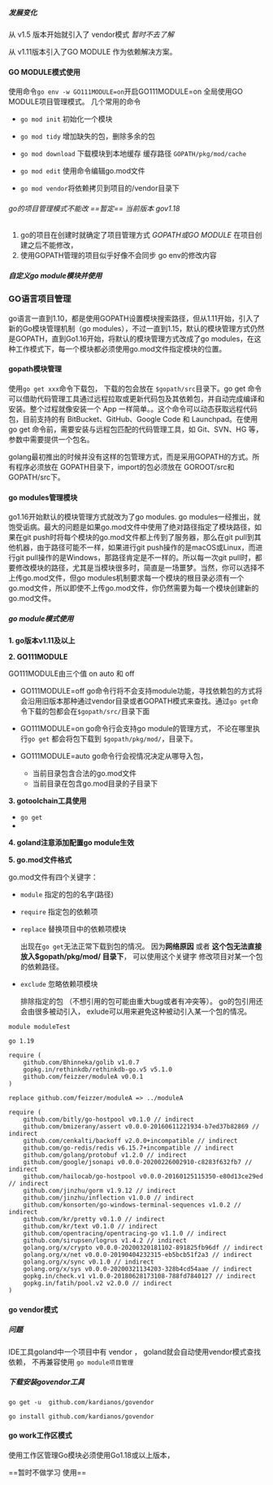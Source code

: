 ##### 发展变化

从 v1.5 版本开始就引入了 vendor模式  *暂时不去了解*

从 v1.11版本引入了GO MODULE 作为依赖解决方案。

#### GO MODULE模式使用

使用命令`go env -w GO111MODULE=on`开启GO111MODULE=on  全局使用GO MODULE项目管理模式。 几个常用的命令

- `go mod init`  初始化一个模块
- `go mod tidy`  增加缺失的包，删除多余的包

- `go mod download`  下载模块到本地缓存 缓存路径 `GOPATH/pkg/mod/cache`
- `go mod edit`  使用命令编辑go.mod文件
- `go mod vendor`将依赖拷贝到项目的/vendor目录下

###### go的项目管理模式不能改 ==暂定==  当前版本 gov1.18

1. go的项目在创建时就确定了项目管理方式 *GOPATH或GO MODULE* 在项目创建之后不能修改，
2. 使用GOPATH管理的项目似乎好像不会同步 go env的修改内容

##### 自定义go module模块并使用

### GO语言项目管理

  go语言一直到1.10，都是使用GOPATH设置模块搜索路径，但从1.11开始，引入了新的Go模块管理机制（go modules），不过一直到1.15，默认的模块管理方式仍然是GOPATH，直到Go1.16开始，将默认的模块管理方式改成了go modules，在这种工作模式下，每一个模块都必须使用go.mod文件指定模块的位置。

#### gopath模块管理

使用`go get xxx`命令下载包， 下载的包会放在 `$gopath/src`目录下。go get 命令可以借助代码管理工具通过远程拉取或更新代码包及其依赖包，并自动完成编译和安装。整个过程就像安装一个 App 一样简单。。这个命令可以动态获取远程代码包，目前支持的有 BitBucket、GitHub、Google Code 和 Launchpad。在使用 go get 命令前，需要安装与远程包匹配的代码管理工具，如 Git、SVN、HG 等，参数中需要提供一个包名。

golang最初推出的时候并没有这样的包管理方式，而是采用GOPATH的方式。所有程序必须放在 GOPATH目录下，import的包必须放在 GOROOT/src和GOPATH/src下。

#### go modules管理模块

go1.16开始默认的模块管理方式就改为了go modules.  go modules一经推出，就饱受诟病。最大的问题是如果go.mod文件中使用了绝对路径指定了模块路径，如果在git push时将每个模块的go.mod文件都上传到了服务器，那么在git pull到其他机器，由于路径可能不一样，如果进行git push操作的是macOS或Linux，而进行git pull操作的是Windows，那路径肯定是不一样的。所以每一次git pull时，都要修改模块的路径，尤其是当模块很多时，简直是一场噩梦。当然，你可以选择不上传go.mod文件，但go modules机制要求每一个模块的根目录必须有一个go.mod文件，所以即使不上传go.mod文件，你仍然需要为每一个模块创建新的go.mod文件。

##### go module模式使用

**1.  go版本v1.11及以上**

**2. GO111MODULE**

GO111MODULE由三个值  on auto 和 off

- GO111MODULE=off      go命令行将不会支持module功能，寻找依赖包的方式将会沿用旧版本那种通过vendor目录或者GOPATH模式来查找。通过`go get`命令下载的包都会在`$gopath/src/`目录下面

- GO111MODULE=on      go命令行会支持go module的管理方式， 不论在哪里执行`go get` 都会将包下载到 `$gopath/pkg/mod/`，目录下。
- GO111MODULE=auto  go命令行会视情况决定从哪导入包， 
  - 当前目录包含合法的go.mod文件
  - 当前目录在包含go.mod目录的子目录下

**3. gotoolchain工具使用**

- `go get `
- 

**4. goland注意添加配置go module生效**

**5. go.mod文件格式**

go.mod文件有四个关键字：

- `module`     指定的包的名字(路径)

- `require`   指定包的依赖项

- `replace`   替换项目中的依赖项模块

  出现在`go get`无法正常下载到包的情况。 因为**网络原因** 或者 **这个包无法直接放入$gopath/pkg/mod/ 目录下**， 可以使用这个关键字 修改项目对某一个包的依赖路径。

- `exclude`   忽略依赖项模块

  排除指定的包 （不想引用的包可能由重大bug或者有冲突等）。 go的包引用还会由很多被动引入， exlude可以用来避免这种被动引入某一个包的情况。

```
module moduleTest

go 1.19

require (
	github.com/Bhinneka/golib v1.0.7
	gopkg.in/rethinkdb/rethinkdb-go.v5 v5.1.0
	github.com/feizzer/moduleA v0.0.1
)

replace github.com/feizzer/moduleA => ../moduleA

require (
	github.com/bitly/go-hostpool v0.1.0 // indirect
	github.com/bmizerany/assert v0.0.0-20160611221934-b7ed37b82869 // indirect
	github.com/cenkalti/backoff v2.0.0+incompatible // indirect
	github.com/go-redis/redis v6.15.7+incompatible // indirect
	github.com/golang/protobuf v1.2.0 // indirect
	github.com/google/jsonapi v0.0.0-20200226002910-c8283f632fb7 // indirect
	github.com/hailocab/go-hostpool v0.0.0-20160125115350-e80d13ce29ed // indirect
	github.com/jinzhu/gorm v1.9.12 // indirect
	github.com/jinzhu/inflection v1.0.0 // indirect
	github.com/konsorten/go-windows-terminal-sequences v1.0.2 // indirect
	github.com/kr/pretty v0.1.0 // indirect
	github.com/kr/text v0.1.0 // indirect
	github.com/opentracing/opentracing-go v1.1.0 // indirect
	github.com/sirupsen/logrus v1.4.2 // indirect
	golang.org/x/crypto v0.0.0-20200320181102-891825fb96df // indirect
	golang.org/x/net v0.0.0-20190404232315-eb5bcb51f2a3 // indirect
	golang.org/x/sync v0.1.0 // indirect
	golang.org/x/sys v0.0.0-20200321134203-328b4cd54aae // indirect
	gopkg.in/check.v1 v1.0.0-20180628173108-788fd7840127 // indirect
	gopkg.in/fatih/pool.v2 v2.0.0 // indirect
)
```

#### go vendor模式

##### 问题

IDE工具goland中一个项目中有 vendor ， goland就会自动使用vendor模式查找依赖， 不再兼容使用 `go module项目管理`

##### 下载安装govendor工具

`go get -u  github.com/kardianos/govendor`

`go install github.com/kardianos/govendor`



#### go work工作区模式

使用工作区管理Go模块必须使用Go1.18或以上版本，

==暂时不做学习 使用==

#### 
